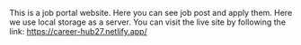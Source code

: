This is a job portal website. Here you can see job post and apply them. Here we use local storage as a server.
You can visit the live site by following the link: https://career-hub27.netlify.app/